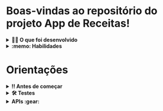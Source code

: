 # Boas-vindas ao repositório do projeto App de Receitas!

<details>
  <summary><strong>👨‍💻 O que foi desenvolvido</strong></summary><br />

  Desenvolvi um app de receitas utilizando o que há de mais moderno dentro do ecossistema React: Hooks e Context API!

  Nele, é possível: ver, buscar, filtrar, favoritar e acompanhar o progresso de preparação de receitas de comidas e bebidas!

  ⚠️ A base de dados serão duas APIs distintas: uma para comidas e outra para bebidas.

  O layout tem como foco dispositivos móveis. Assim, todos os protótipos estarão desenvolvidos em telas menores.
</details>

<details>
  <summary><strong>:memo: Habilidades</strong></summary><br />

  Neste projeto, fui capaz de:

  - Utilizar a Context API do _React_ para gerenciar estado.
  - Utilizar o _React Hook useState_.
  - Utilizar o _React Hook useContext_.
  - Utilizar o _React Hook useEffect_.
  - Criar Hooks customizados.
</details>

# Orientações

<details>
  <summary><strong>‼️ Antes de começar </strong></summary><br />

  1. Clone o repositório

  - Use o comando: `git clone git@github.com:tryber/sd-0x-project-recipes-app.git`.
  - Entre na pasta do repositório que você acabou de clonar:
    - `cd sd-0x-project-recipes-app`
    - 
  2. Instale as dependências e inicialize o projeto

  - Instale as dependências:
    - `npm install`
  - Inicialize o projeto:
    - `npm start` (uma nova página deve abrir em seu navegador com um texto simples)
  
</details>

<details>
  <summary><strong>🛠 Testes</strong></summary><br />

  É possível verificar o percentual da cobertura de testes com o comando `npm run coverage`.

</details>


<details><summary><b> APIs :gear:</b></summary><br/>

* <details><summary><b> TheMealDB API</b></summary>

  O [TheMealDB](https://www.themealdb.com/) é um banco de dados aberto, mantido pela comunidade, com receitas e ingredientes de todo o mundo.

  Os endpoints são bastante ricos. Você pode vê-los [aqui](https://www.themealdb.com/api.php).

  O modelo de resposta para uma `meal` é o seguinte:
    <details><summary><b>Ver modelo de resposta para uma meal</b></summary>

    ```json
      {
        "meals":[
            {
              "idMeal":"52882",
              "strMeal":"Three Fish Pie",
              "strDrinkAlternate":null,
              "strCategory":"Seafood",
              "strArea":"British",
              "strInstructions":"Preheat the oven to 200C\/400F\/Gas 6 (180C fan).\r\nPut the potatoes into a saucepan of cold salted water. Bring up to the boil and simmer until completely tender. Drain well and then mash with the butter and milk. Add pepper and taste to check the seasoning. Add salt and more pepper if necessary.\r\nFor the fish filling, melt the butter in a saucepan, add the leeks and stir over the heat. Cover with a lid and simmer gently for 10 minutes, or until soft. Measure the flour into a small bowl. Add the wine and whisk together until smooth.\r\nAdd the milk to the leeks, bring to the boil and then add the wine mixture. Stir briskly until thickened. Season and add the parsley and fish. Stir over the heat for two minutes, then spoon into an ovenproof casserole. Scatter over the eggs. Allow to cool until firm.\r\nSpoon the mashed potatoes over the fish mixture and mark with a fork. Sprinkle with cheese.\r\nBake for 30-40 minutes, or until lightly golden-brown on top and bubbling around the edges.",
              "strMealThumb":"https:\/\/www.themealdb.com\/images\/media\/meals\/spswqs1511558697.jpg",
              "strTags":"Fish,Seafood,Dairy,Pie",
              "strYoutube":"https:\/\/www.youtube.com\/watch?v=Ds1Jb8H5Sg8",
              "strIngredient1":"Potatoes",
              "strIngredient2":"Butter",
              "strIngredient3":"Milk",
              "strIngredient4":"Gruy\u00e8re",
              "strIngredient5":"Butter",
              "strIngredient6":"Leek",
              "strIngredient7":"Plain Flour",
              "strIngredient8":"White Wine",
              "strIngredient9":"Milk",
              "strIngredient10":"Parsley",
              "strIngredient11":"Salmon",
              "strIngredient12":"Haddock",
              "strIngredient13":"Smoked Haddock",
              "strIngredient14":"Eggs",
              "strIngredient15":"",
              "strIngredient16":"",
              "strIngredient17":"",
              "strIngredient18":"",
              "strIngredient19":"",
              "strIngredient20":"",
              "strMeasure1":"1kg",
              "strMeasure2":"Knob",
              "strMeasure3":"Dash",
              "strMeasure4":"50g",
              "strMeasure5":"75g",
              "strMeasure6":"2 sliced",
              "strMeasure7":"75g",
              "strMeasure8":"150ml",
              "strMeasure9":"568ml",
              "strMeasure10":"2 tbs chopped",
              "strMeasure11":"250g",
              "strMeasure12":"250g",
              "strMeasure13":"250g",
              "strMeasure14":"6",
              "strMeasure15":"",
              "strMeasure16":"",
              "strMeasure17":"",
              "strMeasure18":"",
              "strMeasure19":"",
              "strMeasure20":"",
              "strSource":"https:\/\/www.bbc.co.uk\/food\/recipes\/three_fish_pie_58875",
              "dateModified":null
            }
        ]
      }
    ```
  </details>

  Os ingredientes seguem uma ordem lógica em que o nome deles (<code>strIngredient1</code>) e a quantidade (<code>strMeasure1</code>) têm o mesmo número no final (1, nesse caso).

  É possível listar todas as `categorias`, `nacionalidades` (vindas da API como "áreas") e `ingredientes`:

  ```
  categorias: https://www.themealdb.com/api/json/v1/1/list.php?c=list
  nacionalidades: https://www.themealdb.com/api/json/v1/1/list.php?a=list
  ingredientes: https://www.themealdb.com/api/json/v1/1/list.php?i=list
  ```

  As fotos dos ingredientes vêm de um endpoint padronizado com a seguinte lógica:

  ```
  https://www.themealdb.com/images/ingredients/{nome-do-ingrediente}-Small.png
  // exemplo com "Lime"
  https://www.themealdb.com/images/ingredients/Lime-Small.png
  ```
  </details>

* <details><summary><b> The CockTailDB API</b></summary>
  É bem similar (inclusive mantida pela mesma entidade) à TheMealDB API, só que focado em bebidas.

  Os endpoints também são bastante ricos. Você pode vê-los [aqui](https://www.thecocktaildb.com/api.php).

  As respostas seguem a mesma estrutura, com algumas particularidades relativas às bebidas (como ser ou não alcoólica).

    <details><summary><b>Ver modelo de resposta para drinks</b></summary>

    ```json
      {
        "drinks":[
            {
              "idDrink":"17256",
              "strDrink":"Martinez 2",
              "strDrinkAlternate":null,
              "strDrinkES":null,
              "strDrinkDE":null,
              "strDrinkFR":null,
              "strDrinkZH-HANS":null,
              "strDrinkZH-HANT":null,
              "strTags":null,
              "strVideo":null,
              "strCategory":"Cocktail",
              "strIBA":null,
              "strAlcoholic":"Alcoholic",
              "strGlass":"Cocktail glass",
              "strInstructions":"Add all ingredients to a mixing glass and fill with ice.\r\n\r\nStir until chilled, and strain into a chilled coupe glass.",
              "strInstructionsES":null,
              "strInstructionsDE":"Alle Zutaten in ein Mischglas geben und mit Eis f\u00fcllen. Bis zum Abk\u00fchlen umr\u00fchren und in ein gek\u00fchltes Coup\u00e9glas abseihen.",
              "strInstructionsFR":null,
              "strInstructionsZH-HANS":null,
              "strInstructionsZH-HANT":null,
              "strDrinkThumb":"https:\/\/www.thecocktaildb.com\/images\/media\/drink\/fs6kiq1513708455.jpg",
              "strIngredient1":"Gin",
              "strIngredient2":"Sweet Vermouth",
              "strIngredient3":"Maraschino Liqueur",
              "strIngredient4":"Angostura Bitters",
              "strIngredient5":null,
              "strIngredient6":null,
              "strIngredient7":null,
              "strIngredient8":null,
              "strIngredient9":null,
              "strIngredient10":null,
              "strIngredient11":null,
              "strIngredient12":null,
              "strIngredient13":null,
              "strIngredient14":null,
              "strIngredient15":null,
              "strMeasure1":"1 1\/2 oz",
              "strMeasure2":"1 1\/2 oz",
              "strMeasure3":"1 tsp",
              "strMeasure4":"2 dashes",
              "strMeasure5":null,
              "strMeasure6":null,
              "strMeasure7":null,
              "strMeasure8":null,
              "strMeasure9":null,
              "strMeasure10":null,
              "strMeasure11":null,
              "strMeasure12":null,
              "strMeasure13":null,
              "strMeasure14":null,
              "strMeasure15":null,
              "strCreativeCommonsConfirmed":"No",
              "dateModified":"2017-12-19 18:34:15"
            }
        ]
      }
    ```
    </details>
  Os ingredientes seguem uma ordem lógica em que o nome deles (<code>strIngredient1</code>) e a quantidade (<code>strMeasure1</code>) têm o mesmo número no final (1, nesse caso).
  </details>
